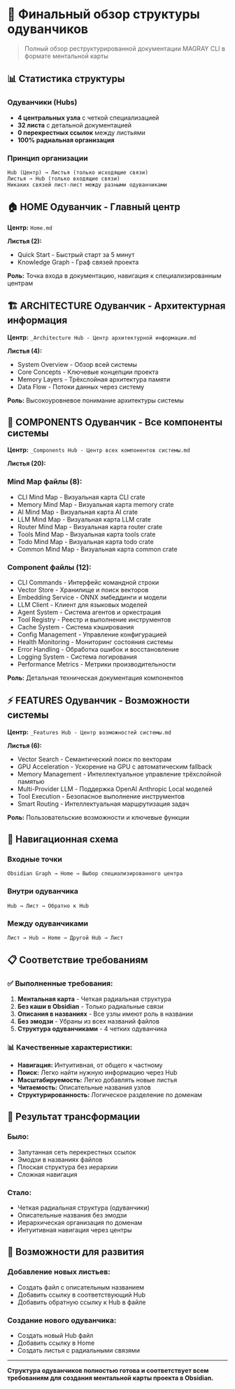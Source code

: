# 🌼 Финальный обзор структуры одуванчиков

> Полный обзор реструктурированной документации MAGRAY CLI в формате ментальной карты

## 📊 Статистика структуры

### Одуванчики (Hubs)
- **4 центральных узла** с четкой специализацией
- **32 листа** с детальной документацией
- **0 перекрестных ссылок** между листьями
- **100% радиальная организация**

### Принцип организации
```
Hub (Центр) → Листья (только исходящие связи)
Листья → Hub (только входящие связи)
Никаких связей лист-лист между разными одуванчиками
```

## 🏠 HOME Одуванчик - Главный центр

**Центр:** `Home.md`

**Листья (2):**
- Quick Start - Быстрый старт за 5 минут
- Knowledge Graph - Граф связей проекта

**Роль:** Точка входа в документацию, навигация к специализированным центрам

## 🏗️ ARCHITECTURE Одуванчик - Архитектурная информация

**Центр:** `_Architecture Hub - Центр архитектурной информации.md`

**Листья (4):**
- System Overview - Обзор всей системы
- Core Concepts - Ключевые концепции проекта  
- Memory Layers - Трёхслойная архитектура памяти
- Data Flow - Потоки данных через систему

**Роль:** Высокоуровневое понимание архитектуры системы

## 🔧 COMPONENTS Одуванчик - Все компоненты системы

**Центр:** `_Components Hub - Центр всех компонентов системы.md`

**Листья (20):**

### Mind Map файлы (8):
- CLI Mind Map - Визуальная карта CLI crate
- Memory Mind Map - Визуальная карта memory crate
- AI Mind Map - Визуальная карта AI crate
- LLM Mind Map - Визуальная карта LLM crate
- Router Mind Map - Визуальная карта router crate
- Tools Mind Map - Визуальная карта tools crate
- Todo Mind Map - Визуальная карта todo crate
- Common Mind Map - Визуальная карта common crate

### Component файлы (12):
- CLI Commands - Интерфейс командной строки
- Vector Store - Хранилище и поиск векторов
- Embedding Service - ONNX эмбеддинги и модели
- LLM Client - Клиент для языковых моделей
- Agent System - Система агентов и оркестрация
- Tool Registry - Реестр и выполнение инструментов
- Cache System - Система кэширования
- Config Management - Управление конфигурацией
- Health Monitoring - Мониторинг состояния системы
- Error Handling - Обработка ошибок и восстановление
- Logging System - Система логирования
- Performance Metrics - Метрики производительности

**Роль:** Детальная техническая документация компонентов

## ⚡ FEATURES Одуванчик - Возможности системы

**Центр:** `_Features Hub - Центр возможностей системы.md`

**Листья (6):**
- Vector Search - Семантический поиск по векторам
- GPU Acceleration - Ускорение на GPU с автоматическим fallback
- Memory Management - Интеллектуальное управление трёхслойной памятью
- Multi-Provider LLM - Поддержка OpenAI Anthropic Local моделей
- Tool Execution - Безопасное выполнение инструментов
- Smart Routing - Интеллектуальная маршрутизация задач

**Роль:** Пользовательские возможности и ключевые функции

## 🔗 Навигационная схема

### Входные точки
```
Obsidian Graph → Home → Выбор специализированного центра
```

### Внутри одуванчика
```
Hub → Лист → Обратно к Hub
```

### Между одуванчиками
```
Лист → Hub → Home → Другой Hub → Лист
```

## 📋 Соответствие требованиям

### ✅ Выполненные требования:

1. **Ментальная карта** - Четкая радиальная структура
2. **Без каши в Obsidian** - Только радиальные связи
3. **Описания в названиях** - Все узлы имеют роль в названии
4. **Без эмодзи** - Убраны из всех названий файлов
5. **Структура одуванчиками** - 4 четких одуванчика

### 📊 Качественные характеристики:

- **Навигация:** Интуитивная, от общего к частному
- **Поиск:** Легко найти нужную информацию через Hub
- **Масштабируемость:** Легко добавлять новые листья
- **Читаемость:** Описательные названия узлов
- **Структурированность:** Логическое разделение по доменам

## 🎯 Результат трансформации

### Было:
- Запутанная сеть перекрестных ссылок
- Эмодзи в названиях файлов
- Плоская структура без иерархии
- Сложная навигация

### Стало:
- Четкая радиальная структура (одуванчики)
- Описательные названия без эмодзи
- Иерархическая организация по доменам
- Интуитивная навигация через центры

## 🔮 Возможности для развития

### Добавление новых листьев:
- Создать файл с описательным названием
- Добавить ссылку в соответствующий Hub
- Добавить обратную ссылку к Hub в файле

### Создание нового одуванчика:
- Создать новый Hub файл
- Добавить ссылку в Home
- Создать листья с радиальными связями

---

**Структура одуванчиков полностью готова и соответствует всем требованиям для создания ментальной карты проекта в Obsidian.**